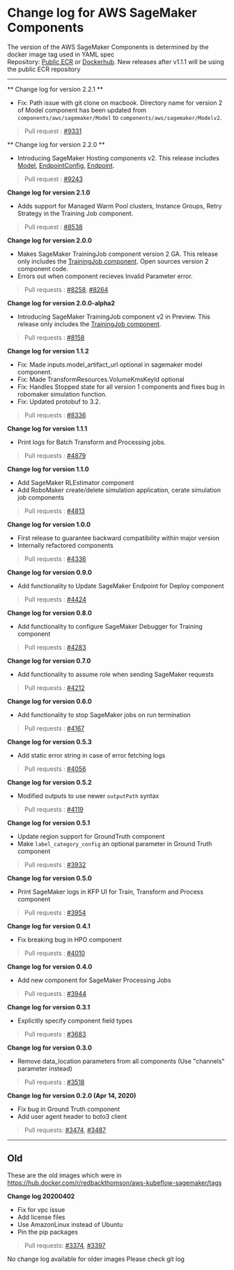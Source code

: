 # Change log for AWS SageMaker Components

The version of the AWS SageMaker Components is determined by the docker image tag used in YAML spec   
Repository: [Public ECR](https://gallery.ecr.aws/kubeflow-on-aws/aws-sagemaker-kfp-components) or [Dockerhub](https://hub.docker.com/repository/docker/amazon/aws-sagemaker-kfp-components). New releases after v1.1.1 will be using the public ECR repository

---------------------------------------------
** Change log for version 2.2.1 **
- Fix: Path issue with git clone on macbook. Directory name for version 2 of Model component has been updated from `components/aws/sagemaker/Model` to `components/aws/sagemaker/Modelv2`.
> Pull request : [#9331](https://github.com/kubeflow/pipelines/pull/9331) 

** Change log for version 2.2.0 **

- Introducing SageMaker Hosting components v2. This release includes [Model](./Model/), [EndpointConfig](./EndpointConfig/), [Endpoint](./Endpoint/).
> Pull request : [#9243](https://github.com/kubeflow/pipelines/pull/9243)

**Change log for version 2.1.0**
- Adds support for Managed Warm Pool clusters, Instance Groups, Retry Strategy in the Training Job component.

> Pull request : [#8538](https://github.com/kubeflow/pipelines/pull/8538)

**Change log for version 2.0.0**
- Makes SageMaker TrainingJob component version 2 GA. This release only includes the [TrainingJob component](./TrainingJob/). Open sources version 2 component code. 
- Errors out when component recieves Invalid Parameter error.

> Pull requests : [#8258](https://github.com/kubeflow/pipelines/pull/8258), [#8264](https://github.com/kubeflow/pipelines/pull/8264)

**Change log for version 2.0.0-alpha2**
- Introducing SageMaker TrainingJob component v2 in Preview. This release only includes the [TrainingJob component](./TrainingJob/).

> Pull requests : [#8158](https://github.com/kubeflow/pipelines/pull/8158)

**Change log for version 1.1.2**
- Fix: Made inputs.model_artifact_url optional in sagemaker model component.
- Fix: Made TransformResources.VolumeKmsKeyId optional
- Fix: Handles Stopped state for all version 1 components and fixes bug in robomaker simulation function.
- Fix: Updated protobuf to 3.2. 

> Pull requests : [#8336](https://github.com/kubeflow/pipelines/pull/8336)

**Change log for version 1.1.1**
- Print logs for Batch Transform and Processing jobs.

> Pull requests : [#4879](https://github.com/kubeflow/pipelines/pull/4879)

**Change log for version 1.1.0**
- Add SageMaker RLEstimator component
- Add RoboMaker create/delete simulation application, cerate simulation job components

> Pull requests : [#4813](https://github.com/kubeflow/pipelines/pull/4813/)

**Change log for version 1.0.0**
- First release to guarantee backward compatibility within major version
- Internally refactored components

> Pull requests : [#4336](https://github.com/kubeflow/pipelines/pull/4336/)

**Change log for version 0.9.0**
- Add functionality to Update SageMaker Endpoint for Deploy component

> Pull requests : [#4424](https://github.com/kubeflow/pipelines/pull/4424/)

**Change log for version 0.8.0**
- Add functionality to configure SageMaker Debugger for Training component

> Pull requests : [#4283](https://github.com/kubeflow/pipelines/pull/4283/)


**Change log for version 0.7.0**
- Add functionality to assume role when sending SageMaker requests

>  Pull requests : [#4212](https://github.com/kubeflow/pipelines/pull/4212)


**Change log for version 0.6.0**
- Add functionality to stop SageMaker jobs on run termination

>  Pull requests : [#4167](https://github.com/kubeflow/pipelines/pull/4167)


**Change log for version 0.5.3**
- Add static error string in case of error fetching logs

>  Pull requests : [#4056](https://github.com/kubeflow/pipelines/pull/4056)


**Change log for version 0.5.2**
- Modified outputs to use newer `outputPath` syntax

> Pull requests : [#4119](https://github.com/kubeflow/pipelines/pull/4119)


**Change log for version 0.5.1**
- Update region support for GroundTruth component
- Make `label_category_config` an optional parameter in Ground Truth component

> Pull requests : [#3932](https://github.com/kubeflow/pipelines/pull/3932)


**Change log for version 0.5.0**
- Print SageMaker logs in KFP UI for Train, Transform and Process component

> Pull requests : [#3954](https://github.com/kubeflow/pipelines/pull/3954)


**Change log for version 0.4.1**
- Fix breaking bug in HPO component

> Pull requests : [#4010](https://github.com/kubeflow/pipelines/pull/4010)


**Change log for version 0.4.0**
- Add new component for SageMaker Processing Jobs

> Pull requests : [#3944](https://github.com/kubeflow/pipelines/pull/3944)


**Change log for version 0.3.1**
- Explicitly specify component field types

> Pull requests : [#3683](https://github.com/kubeflow/pipelines/pull/3683)


**Change log for version 0.3.0**
- Remove data_location parameters from all components
	  (Use "channels" parameter instead)

> Pull requests : [#3518](https://github.com/kubeflow/pipelines/pull/3518)


**Change log for version 0.2.0 (Apr 14, 2020)**
- Fix bug in Ground Truth component
- Add user agent header to boto3 client
  
> Pull requests: [#3474](https://github.com/kubeflow/pipelines/pull/3474), [#3487](https://github.com/kubeflow/pipelines/pull/3487)


---------------------------------------------

## Old

These are the old images which were in https://hub.docker.com/r/redbackthomson/aws-kubeflow-sagemaker/tags

**Change log 20200402**
- Fix for vpc issue 
- Add license files 
- Use AmazonLinux instead of Ubuntu 
- Pin the pip packages 

	
> Pull requests: [#3374](https://github.com/kubeflow/pipelines/pull/3374), [#3397](https://github.com/kubeflow/pipelines/pull/3397)

No change log available for older images 
Please check git log 


